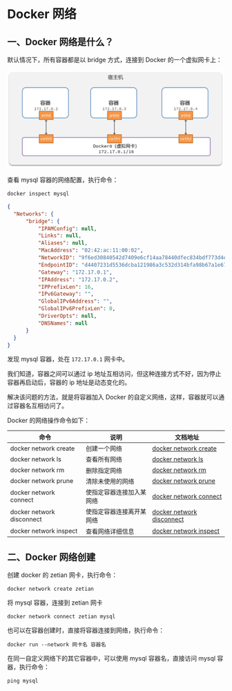 # Docker 网络

## 一、Docker 网络是什么？

默认情况下，所有容器都是以 bridge 方式，连接到 Docker 的一个虚拟网卡上：

![docker网络](NodeAssets/docker网络.jpg)

查看 mysql 容器的网络配置，执行命令：

```shell
docker inspect mysql
```

```json
{
  "Networks": {
      "bridge": {
          "IPAMConfig": null,
          "Links": null,
          "Aliases": null,
          "MacAddress": "02:42:ac:11:00:02",
          "NetworkID": "9f6ed30840542d7409e6cf14aa78440dfec834bdf773d4e5ebc7319e031c5b87",
          "EndpointID": "d4407231d5536dcba121986a3c532d314bfa98b67a1e675849bd334726916653",
          "Gateway": "172.17.0.1",
          "IPAddress": "172.17.0.2",
          "IPPrefixLen": 16,
          "IPv6Gateway": "",
          "GlobalIPv6Address": "",
          "GlobalIPv6PrefixLen": 0,
          "DriverOpts": null,
          "DNSNames": null
      }
  }
}
```

发现 mysql 容器，处在 `172.17.0.1` 网卡中。

我们知道，容器之间可以通过 ip 地址互相访问，但这种连接方式不好，因为停止容器再启动后，容器的 ip 地址是动态变化的。

解决该问题的方法，就是将容器加入 Docker 的自定义网络，这样，容器就可以通过容器名互相访问了。

Docker 的网络操作命令如下：

| **命令**                  | **说明**                 | **文档地址**                                                 |
| ------------------------- | ------------------------ | ------------------------------------------------------------ |
| docker network create     | 创建一个网络             | [docker network create](https://docs.docker.com/engine/reference/commandline/network_create/) |
| docker network ls         | 查看所有网络             | [docker network ls](https://docs.docker.com/engine/reference/commandline/network_ls/) |
| docker network rm         | 删除指定网络             | [docker network rm](https://docs.docker.com/engine/reference/commandline/network_rm/) |
| docker network prune      | 清除未使用的网络         | [docker network prune](https://docs.docker.com/engine/reference/commandline/network_prune/) |
| docker network connect    | 使指定容器连接加入某网络 | [docker network connect](https://docs.docker.com/engine/reference/commandline/network_connect/) |
| docker network disconnect | 使指定容器连接离开某网络 | [docker network disconnect](https://docs.docker.com/engine/reference/commandline/network_disconnect/) |
| docker network inspect    | 查看网络详细信息         | [docker network inspect](https://docs.docker.com/engine/reference/commandline/network_inspect/) |

## 二、Docker 网络创建

创建 docker 的 zetian 网卡，执行命令：

```shell
docker network create zetian
```

将 mysql 容器，连接到 zetian 网卡

```shell
docker network connect zetian mysql
```

也可以在容器创建时，直接将容器连接到网络，执行命令：

```shell
docker run --network 网卡名 容器名
```

在同一自定义网络下的其它容器中，可以使用 mysql 容器名，直接访问 mysql 容器，执行命令：

```shell
ping mysql
```
